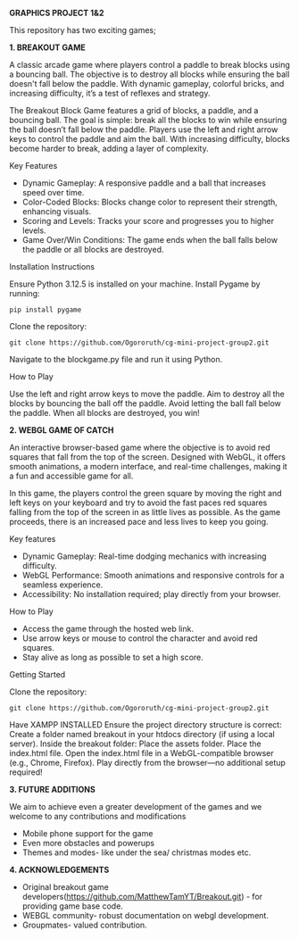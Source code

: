 **GRAPHICS PROJECT 1&2**

This repository has two exciting games; 

**1. BREAKOUT GAME**

A classic arcade game where players control a paddle to break blocks using a bouncing ball. The objective is to destroy all blocks while ensuring the ball doesn't fall below the paddle. With dynamic gameplay, colorful bricks, and increasing difficulty, it’s a test of reflexes and strategy.

The Breakout Block Game features a grid of blocks, a paddle, and a bouncing ball. The goal is simple: break all the blocks to win while ensuring the ball doesn’t fall below the paddle. Players use the left and right arrow keys to control the paddle and aim the ball. With increasing difficulty, blocks become harder to break, adding a layer of complexity.

Key Features

- Dynamic Gameplay: A responsive paddle and a ball that increases speed over time.
- Color-Coded Blocks: Blocks change color to represent their strength, enhancing visuals.
- Scoring and Levels: Tracks your score and progresses you to higher levels.
- Game Over/Win Conditions: The game ends when the ball falls below the paddle or all blocks are destroyed.

Installation Instructions

Ensure Python 3.12.5 is installed on your machine.
Install Pygame by running:
```
pip install pygame
```
Clone the repository:
```
git clone https://github.com/Ogororuth/cg-mini-project-group2.git
```  
Navigate to the blockgame.py file and run it using Python.

How to Play

Use the left and right arrow keys to move the paddle.
Aim to destroy all the blocks by bouncing the ball off the paddle.
Avoid letting the ball fall below the paddle.
When all blocks are destroyed, you win!

**2. WEBGL GAME OF CATCH**

An interactive browser-based game where the objective is to avoid red squares that fall from the top of the screen. Designed with WebGL, it offers smooth animations, a modern interface, and real-time challenges, making it a fun and accessible game for all.

In this game, the players control the green square by moving the right and left keys on your keyboard and try to avoid the fast paces red squares falling from the top of the screen in as little lives as possible. As the game proceeds, there is an increased pace and less lives to keep you going. 

Key features
- Dynamic Gameplay: Real-time dodging mechanics with increasing difficulty.
- WebGL Performance: Smooth animations and responsive controls for a seamless experience.
- Accessibility: No installation required; play directly from your browser.

How to Play

- Access the game through the hosted web link.
- Use arrow keys or mouse to control the character and avoid red squares.
- Stay alive as long as possible to set a high score.

Getting Started

Clone the repository:
```
git clone https://github.com/Ogororuth/cg-mini-project-group2.git
```
Have XAMPP INSTALLED
Ensure the project directory structure is correct:
Create a folder named breakout in your htdocs directory (if using a local server).
Inside the breakout folder:
Place the assets folder.
Place the index.html file.
Open the index.html file in a WebGL-compatible browser (e.g., Chrome, Firefox).
Play directly from the browser—no additional setup required!

**3. FUTURE ADDITIONS**

We aim to achieve even a greater development of the games and we welcome to any contributions and modifications
- Mobile phone support for the game
- Even more obstacles and powerups
- Themes and modes- like under the sea/ christmas modes etc.

**4. ACKNOWLEDGEMENTS**
- Original breakout game developers(https://github.com/MatthewTamYT/Breakout.git) - for providing game base code.
- WEBGL community- robust documentation on webgl development.
- Groupmates- valued contribution.
